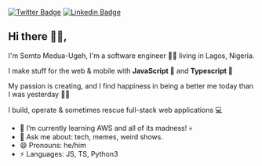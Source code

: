 [![Twitter Badge](https://img.shields.io/badge/-@SomtoUgeh-1ca0f1?style=flat-square&labelColor=1ca0f1&logo=twitter&logoColor=white&link=https://twitter.com/somtougeh)](https://twitter.com/somtougeh) [![Linkedin Badge](https://img.shields.io/badge/-@SomtoUgeh-blue?style=flat-square&logo=Linkedin&logoColor=white&link=https://www.linkedin.com/in/somtochukwu-medua-ugeh-bb9378129/)](https://www.linkedin.com/in/somtochukwu-medua-ugeh-bb9378129/)

## Hi there 👋🏾, 
I'm Somto Medua-Ugeh, I'm a software engineer 👨‍💻 living in Lagos, Nigeria.  

I make stuff for the web & mobile with <b>JavaScript 🤪</b> and <b>Typescript 🥵</b>

My passion is creating, and I find happiness in being a better me today than I was yesterday 🙏🏾 

I build, operate & sometimes rescue full-stack web applications 💻

- 🌱 I’m currently learning AWS and all of its madness! 💀
- 💬 Ask me about: tech, memes, weird shows.
- 😄 Pronouns: he/him
-  ⚡ Languages: JS, TS, Python3

